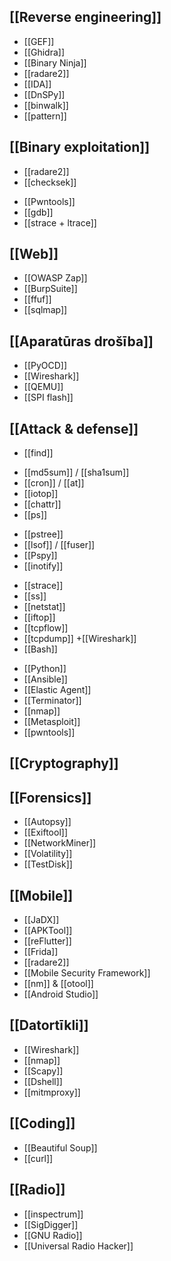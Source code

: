 ## [[Reverse engineering]] 
* [[GEF]]
* [[Ghidra]]
* [[Binary Ninja]]
* [[radare2]]
* [[IDA]]
* [[DnSPy]]
* [[binwalk]]
* [[pattern]]

## [[Binary exploitation]]
*  [[radare2]]
* [[checksek]]
- [[Pwntools]]
- [[gdb]]
- [[strace + ltrace]]

## [[Web]]
- [[OWASP Zap]]
- [[BurpSuite]]
- [[ffuf]]
- [[sqlmap]] 

## [[Aparatūras drošība]]
- [[PyOCD]]
- [[Wireshark]] 
- [[QEMU]]
- [[SPI flash]]


## [[Attack & defense]]
-  [[find]]
* [[md5sum]] / [[sha1sum]] 
* [[cron]] / [[at]] 
* [[iotop]]
* [[chattr]]
*  [[ps]]
- [[pstree]]
- [[lsof]] / [[fuser]]
- [[Pspy]]
- [[inotify]] 
* [[strace]]
*  [[ss]] 
* [[netstat]] 
* [[iftop]] 
* [[tcpflow]]
* [[tcpdump]] +[[Wireshark]]
* [[Bash]]
- [[Python]]
- [[Ansible]]
- [[Elastic Agent]]
- [[Terminator]]
-  [[nmap]]
- [[Metasploit]]
- [[pwntools]]

## [[Cryptography]]

## [[Forensics]]
- [[Autopsy]]
- [[Exiftool]]
- [[NetworkMiner]]
- [[Volatility]]
- [[TestDisk]]
## [[Mobile]]
- [[JaDX]]
- [[APKTool]]
- [[reFlutter]]
- [[Frida]]
- [[radare2]]
- [[Mobile Security Framework]]
- [[nm]] & [[otool]]
- [[Android Studio]]

## [[Datortīkli]]
- [[Wireshark]]
- [[nmap]]
- [[Scapy]]
- [[Dshell]]
- [[mitmproxy]]

## [[Coding]]
- [[Beautiful Soup]]
- [[curl]]

## [[Radio]]
- [[inspectrum]]
- [[SigDigger]]
- [[GNU Radio]]
- [[Universal Radio Hacker]]
